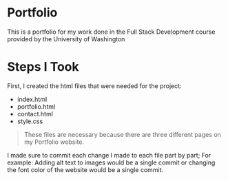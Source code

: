 <h1> Portfolio </h1>

This is a portfolio for my work done in the Full Stack Development course provided by the University of Washington

# Steps I Took

First, I created the html files that were needed for the project: 
- index.html
- portfolio.html
- contact.html
- style.css

> These files are necessary because there are three different pages on my Portfolio website.

I made sure to commit each change I made to each file part by part;
For example: Adding alt text to images would be a single commit or changing the font color of the website would be a single commit.
